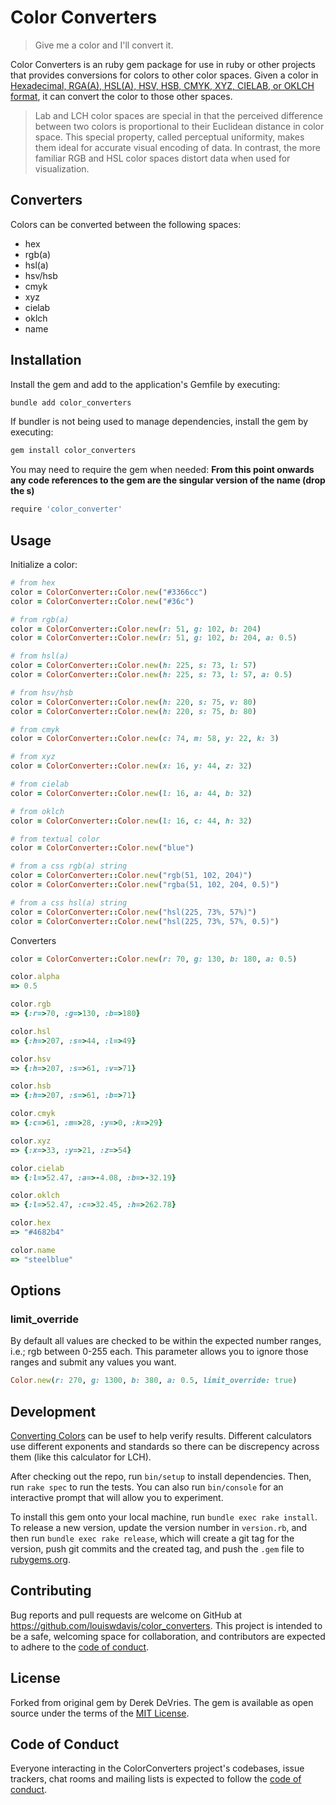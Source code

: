 # Color Converters

> Give me a color and I'll convert it.

Color Converters is an ruby gem package for use in ruby or other projects that provides conversions for colors to other color spaces.
Given a color in [Hexadecimal, RGA(A), HSL(A), HSV, HSB, CMYK, XYZ, CIELAB, or OKLCH format](https://github.com/devrieda/color_conversion), it can convert the color to those other spaces.

> Lab and LCH color spaces are special in that the perceived difference between two colors is proportional to their Euclidean distance in color space. This special property, called perceptual uniformity, makes them ideal for accurate visual encoding of data. In contrast, the more familiar RGB and HSL color spaces distort data when used for visualization.

## Converters

Colors can be converted between the following spaces:

- hex
- rgb(a)
- hsl(a)
- hsv/hsb
- cmyk
- xyz
- cielab
- oklch
- name

## Installation

Install the gem and add to the application's Gemfile by executing:

```bash
bundle add color_converters
```

If bundler is not being used to manage dependencies, install the gem by executing:

```bash
gem install color_converters
```

You may need to require the gem when needed:
**From this point onwards any code references to the gem are the singular version of the name (drop the s)**

```bash
require 'color_converter'
```

## Usage

Initialize a color:

```ruby
# from hex
color = ColorConverter::Color.new("#3366cc")
color = ColorConverter::Color.new("#36c")

# from rgb(a)
color = ColorConverter::Color.new(r: 51, g: 102, b: 204)
color = ColorConverter::Color.new(r: 51, g: 102, b: 204, a: 0.5)

# from hsl(a)
color = ColorConverter::Color.new(h: 225, s: 73, l: 57)
color = ColorConverter::Color.new(h: 225, s: 73, l: 57, a: 0.5)

# from hsv/hsb
color = ColorConverter::Color.new(h: 220, s: 75, v: 80)
color = ColorConverter::Color.new(h: 220, s: 75, b: 80)

# from cmyk
color = ColorConverter::Color.new(c: 74, m: 58, y: 22, k: 3)

# from xyz
color = ColorConverter::Color.new(x: 16, y: 44, z: 32)

# from cielab
color = ColorConverter::Color.new(l: 16, a: 44, b: 32)

# from oklch
color = ColorConverter::Color.new(l: 16, c: 44, h: 32)

# from textual color
color = ColorConverter::Color.new("blue")

# from a css rgb(a) string
color = ColorConverter::Color.new("rgb(51, 102, 204)")
color = ColorConverter::Color.new("rgba(51, 102, 204, 0.5)")

# from a css hsl(a) string
color = ColorConverter::Color.new("hsl(225, 73%, 57%)")
color = ColorConverter::Color.new("hsl(225, 73%, 57%, 0.5)")
```

Converters

```ruby
color = ColorConverter::Color.new(r: 70, g: 130, b: 180, a: 0.5)

color.alpha
=> 0.5

color.rgb
=> {:r=>70, :g=>130, :b=>180}

color.hsl
=> {:h=>207, :s=>44, :l=>49}

color.hsv
=> {:h=>207, :s=>61, :v=>71}

color.hsb
=> {:h=>207, :s=>61, :b=>71}

color.cmyk
=> {:c=>61, :m=>28, :y=>0, :k=>29}

color.xyz
=> {:x=>33, :y=>21, :z=>54}

color.cielab
=> {:l=>52.47, :a=>-4.08, :b=>-32.19}

color.oklch
=> {:l=>52.47, :c=>32.45, :h=>262.78}

color.hex
=> "#4682b4"

color.name
=> "steelblue"
```

## Options

### limit_override

By default all values are checked to be within the expected number ranges, i.e.; rgb between 0-255 each.
This parameter allows you to ignore those ranges and submit any values you want.

```ruby
Color.new(r: 270, g: 1300, b: 380, a: 0.5, limit_override: true)
```

## Development

[Converting Colors](https://convertingcolors.com/) can be usef to help verify results. Different calculators use different exponents and standards so there can be discrepency across them (like this calculator for LCH).

After checking out the repo, run `bin/setup` to install dependencies. Then, run `rake spec` to run the tests. You can also run `bin/console` for an interactive prompt that will allow you to experiment.

To install this gem onto your local machine, run `bundle exec rake install`. To release a new version, update the version number in `version.rb`, and then run `bundle exec rake release`, which will create a git tag for the version, push git commits and the created tag, and push the `.gem` file to [rubygems.org](https://rubygems.org).

## Contributing

Bug reports and pull requests are welcome on GitHub at <https://github.com/louiswdavis/color_converters>. This project is intended to be a safe, welcoming space for collaboration, and contributors are expected to adhere to the [code of conduct](https://github.com/louiswdavis/color_converters/blob/master/CODE_OF_CONDUCT.md).

## License

Forked from original gem by Derek DeVries.
The gem is available as open source under the terms of the [MIT License](https://opensource.org/licenses/MIT).

## Code of Conduct

Everyone interacting in the ColorConverters project's codebases, issue trackers, chat rooms and mailing lists is expected to follow the [code of conduct](https://github.com/louiswdavis/color_converters/blob/master/CODE_OF_CONDUCT.md).
